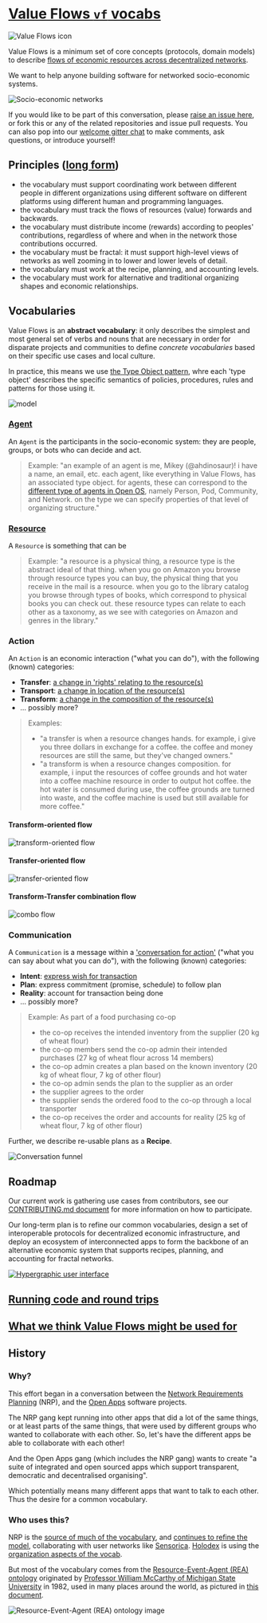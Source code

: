 # [Value Flows `vf` vocabs](https://github.com/valueflows/valueflows)

![Value Flows icon](https://rawgit.com/valueflows/valueflows/master/assets/icon-0.svg)

Value Flows is a minimum set of core concepts (protocols, domain models) to describe [flows of economic resources across decentralized networks](https://github.com/valnet/valuenetwork/wiki/Everything-is-connected).

We want to help anyone building software for networked socio-economic systems.

![Socio-economic networks](https://cloud.githubusercontent.com/assets/5436686/10516016/81681ef6-7356-11e5-82a3-aa3937d282e8.jpg)

If you would like to be part of this conversation, please [raise an issue here](https://github.com/valueflows/valueflows/issues), or fork this or any of the related repositories and issue pull requests.  You can also pop into our [welcome gitter chat](https://gitter.im/valueflows/welcome) to make comments, ask questions, or introduce yourself!

## Principles ([long form](https://github.com/valueflows/valueflows/wiki/Principles-for-this-vocabulary))

- the vocabulary must support coordinating work between different people in different organizations using different software on different platforms using different human and programming languages.
- the vocabulary must track the flows of resources (value) forwards and backwards.
- the vocabulary must distribute income (rewards) according to peoples' contributions, regardless of where and when in the network those contributions occurred.
- the vocabulary must be fractal: it must support high-level views of networks as well zooming in to lower and lower levels of detail.
- the vocabulary must work at the recipe, planning, and accounting levels.
- the vocabulary must work for alternative and traditional organizing shapes and economic relationships.

## Vocabularies

Value Flows is an **abstract vocabulary**: it only describes the simplest and most general set of verbs and nouns that are necessary in order for disparate projects and communities to define *concrete vocabularies* based on their specific use cases and local culture.

In practice, this means we use [the Type Object pattern](http://www.cs.ox.ac.uk/jeremy.gibbons/dpa/typeobject.pdf), whre each 'type object' describes the specific semantics of policies, procedures, rules and patterns for those using it.

![model](https://docs.google.com/drawings/d/1ZmlgstkpoOeUrdeCkWn7PziXC8iqS3eh9281bjTyxX4/pub?w=960&h=720)

### [Agent](https://github.com/valueflows/agent)

An `Agent` is the participants in the socio-economic system: they are people, groups, or bots who can decide and act.

> Example: "an example of an agent is me, Mikey (@ahdinosaur)! i have a name, an email, etc. each agent, like everything in Value Flows, has an associated type object. for agents, these can correspond to the [different type of agents in Open OS](https://enspiral.gitbooks.io/open-os/content/en/levels_of_organising.html), namely Person, Pod, Community, and Network. on the type we can specify properties of that level of organizing structure."

### [Resource](https://github.com/valueflows/resource)

A `Resource` is something that can be 

> Example: "a resource is a physical thing, a resource type is the abstract ideal of that thing. when you go on Amazon you browse through resource types you can buy, the physical thing that you receive in the mail is a resource. when you go to the library catalog you browse through types of books, which correspond to physical books you can check out. these resource types can relate to each other as a taxonomy, as we see with categories on Amazon and genres in the library."

### Action

An `Action` is an economic interaction ("what you can do"), with the following (known) categories:

- **Transfer**: [a change in 'rights' relating to the resource(s)](https://github.com/valueflows/exchange/issues/12#issuecomment-160162115)
- **Transport**: [a change in location of the resource(s)](https://github.com/valueflows/exchange/issues/12#issuecomment-160174390)
- **Transform**: [a change in the composition of the resource(s)](https://github.com/valueflows/process)
- ... possibly more?

> Examples:
>
> - "a transfer is when a resource changes hands. for example, i give you three dollars in exchange for a coffee. the coffee and money resources are still the same, but they've changed owners."
> - "a transform is when a resource changes composition. for example, i input the resources of coffee grounds and hot water into a coffee machine resource in order to output hot coffee. the hot water is consumed during use, the coffee grounds are turned into waste, and the coffee machine is used but still available for more coffee."

#### Transform-oriented flow

![transform-oriented flow](https://i.imgur.com/74gIY5C.png)

#### Transfer-oriented flow

![transfer-oriented flow](https://docs.google.com/drawings/d/1og6iUscoFmzHm2zkfhwSU3lp6zHPX2j3BfvTmyfGmww/pub?w=720&h=330)

#### Transform-Transfer combination flow

![combo flow](https://docs.google.com/drawings/d/1Sm389PH04BS_gvrvPD7_idGf-EdZmD2mhRiNl3V26a8/pub?w=746&h=674)

### Communication

A `Communication` is a message within a ['conversation for action'](http://conversationsforaction.com/cfa-playground) ("what you can say about what you can do"), with the following (known) categories:

- **Intent**: [express wish for transaction](https://github.com/valueflows/intent)
- **Plan**: express commitment (promise, schedule) to follow plan
- **Reality**: account for transaction being done
- ... possibly more?

> Example: As part of a food purchasing co-op
>
> - the co-op receives the intended inventory from the supplier (20 kg of wheat flour)
> - the co-op members send the co-op admin their intended purchases (27 kg of wheat flour across 14 members)
> - the co-op admin creates a plan based on the known inventory (20 kg of wheat flour, 7 kg of other flour)
> - the co-op admin sends the plan to the supplier as an order
> - the supplier agrees to the order
> - the supplier sends the ordered food to the co-op through a local transporter
> - the co-op receives the order and accounts for reality (25 kg of wheat flour, 7 kg of other flour)

Further, we describe re-usable plans as a **Recipe**.

![Conversation funnel](https://cloud.githubusercontent.com/assets/117439/11401215/144641f6-9357-11e5-8ddd-f01f5bcf4012.png)

## Roadmap

Our current work is gathering use cases from contributors, see our [CONTRIBUTING.md document](./CONTRIBUTING.md) for more information on how to participate.

Our long-term plan is to refine our common vocabularies, design a set of interoperable protocols for decentralized economic infrastructure, and deploy an ecosystem of interconnected apps to form the backbone of an alternative economic system that supports recipes, planning, and accounting for fractal networks.

[![Hypergraphic user interface](https://cloud.githubusercontent.com/assets/719605/10327163/b9f1c74c-6d00-11e5-943c-179e4025b1e9.png)](https://docs.google.com/drawings/d/14Ochj955jSTm2Upoa5VK6YfWkSlFGVWIEBdJ1WSJuxE/edit)

## [Running code and round trips](https://github.com/valueflows/valueflows/wiki/Running-code-and-round-trips)

## [What we think Value Flows might be used for](https://github.com/valueflows/valueflows/wiki/What-we-think-Value-Flows-might-be-used-for)

## History

### Why?

This effort began in a conversation between the [Network Requirements Planning](https://github.com/valnet/valuenetwork) (NRP), and the [Open Apps](https://github.com/open-app/core) software projects. 

The NRP gang kept running into other apps that did a lot of the same things, or at least parts of the same things, that were used by different groups who wanted to collaborate with each other. So, let's have the different apps be able to collaborate with each other!

And the Open Apps gang (which includes the NRP gang) wants to create "a suite of integrated and open sourced apps which support transparent, democratic and decentralised organising".

Which potentially means many different apps that want to talk to each other. Thus the desire for a common vocabulary.

### Who uses this?

NRP is the [source of much of the vocabulary](https://github.com/valnet/valuenetwork/wiki/Core), and [continues to refine the model](https://github.com/valnet/valuenetwork/blob/master/docs/core_model.txt), collaborating with user networks like [Sensorica](http://nrp.sensorica.co). [Holodex](https://github.com/open-app/holodex) is using the [organization aspects of the vocab](https://github.com/valueflows/agent).

But most of the vocabulary comes from the [Resource-Event-Agent (REA) ontology](http://en.wikipedia.org/wiki/Resources,_events,_agents_(accounting_model)) originated by [Professor William McCarthy of Michigan State University](https://www.msu.edu/~mccarth4/) in 1982, used in many places around the world, as pictured in [this document](http://www.msu.edu/user/mccarth4/Alabama.doc).

![Resource-Event-Agent (REA) ontology image](https://raw.github.com/valnet/valuenetwork/master/valuenetwork/site_media/media/photos/REA_event.png)
